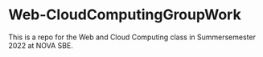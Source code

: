 # Web-CloudComputingGroupWork
This is a repo for the Web and Cloud Computing class in Summersemester 2022 at NOVA SBE.
